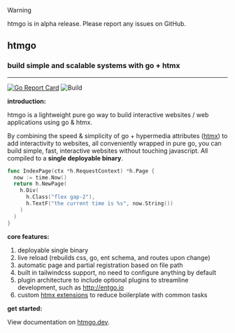 > [!WARNING]
> htmgo is in alpha release. Please report any issues on GitHub.

## **htmgo**

### build simple and scalable systems with go + htmx

-------
[![Go Report Card](https://goreportcard.com/badge/github.com/maddalax/htmgo)](https://goreportcard.com/report/github.com/maddalax/htmgo)
![Build](https://github.com/maddalax/htmgo/actions/workflows/run-framework-tests.yml/badge.svg)


**introduction:**

htmgo is a lightweight pure go way to build interactive websites / web applications using go & htmx.

By combining the speed & simplicity of go + hypermedia attributes ([htmx](https://htmx.org)) to add interactivity to websites, all conveniently wrapped in pure go, you can build simple, fast, interactive websites without touching javascript. All compiled to a **single deployable binary**.

```go
func IndexPage(ctx *h.RequestContext) *h.Page {
  now := time.Now()
  return h.NewPage(
    h.Div(
      h.Class("flex gap-2"),
      h.TextF("the current time is %s", now.String())
    )
  )
}
```

**core features:**

1. deployable single binary
2. live reload (rebuilds css, go, ent schema, and routes upon change)
3. automatic page and partial registration based on file path
4. built in tailwindcss support, no need to configure anything by default
5. plugin architecture to include optional plugins to streamline development, such as http://entgo.io
6. custom [htmx extensions](https://github.com/maddalax/htmgo/tree/b610aefa36e648b98a13823a6f8d87566120cfcc/framework/assets/js/htmxextensions) to reduce boilerplate with common tasks

**get started:**

View documentation on [htmgo.dev](https://htmgo.dev/docs).
